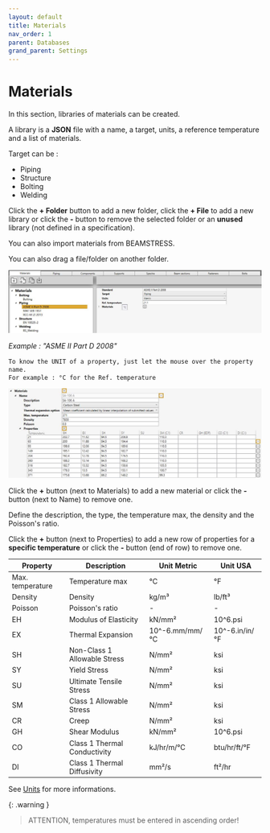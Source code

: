 ```yaml
---
layout: default
title: Materials
nav_order: 1
parent: Databases
grand_parent: Settings
---
```


# Materials

In this section, libraries of materials can be created. 

A library is a **JSON** file with a name, a target, units, a reference temperature and a list of materials.

Target can be :
  
* Piping
* Structure
* Bolting
* Welding

Click the **+ Folder** button to add a new folder, click the **+ File** to add a new library or click the **-** button to remove the selected folder or an **unused** library (not defined in a specification).

You can also import materials from BEAMSTRESS.

You can also drag a file/folder on another folder.

![Image](../../Images/Material1.jpg)

*Example : "ASME II Part D 2008"*

    To know the UNIT of a property, just let the mouse over the property name. 
    For example : °C for the Ref. temperature

![Image](../../Images/Material2.jpg)

Click the **+** button (next to Materials) to add a new material or click the **-** button (next to Name) to remove one.

Define the description, the type, the temperature max, the density and the Poisson's ratio.

Click the **+** button (next to Properties) to add a new row of properties for a **specific temperature** or click the **-** button (end of row) to remove one.

| Property | Description | Unit Metric | Unit USA |
| -------- | ----------- | ---- | ---- |
| Max. temperature | Temperature max | °C | °F |
| Density | Density | kg/m³ | lb/ft³ |
| Poisson | Poisson's ratio | - | - |
| EH | Modulus of Elasticity | kN/mm² | 10^6.psi |
| EX | Thermal Expansion | 10^-6.mm/mm/°C | 10^-6.in/in/°F |
| SH | Non-Class 1 Allowable Stress | N/mm² | ksi |
| SY | Yield Stress | N/mm² | ksi |
| SU | Ultimate Tensile Stress | N/mm² | ksi |
| SM | Class 1 Allowable Stress | N/mm² | ksi |
| CR | Creep | N/mm² | ksi |
| GH | Shear Modulus | kN/mm² | 10^6.psi |
| CO | Class 1 Thermal Conductivity | kJ/hr/m/°C | btu/hr/ft/°F |
| DI | Class 1 Thermal Diffusivity | mm²/s | ft²/hr |

See [Units](https://documentation.metapiping.com/Design/units.html) for more informations.

{: .warning }
>ATTENTION, temperatures must be entered in ascending order!
